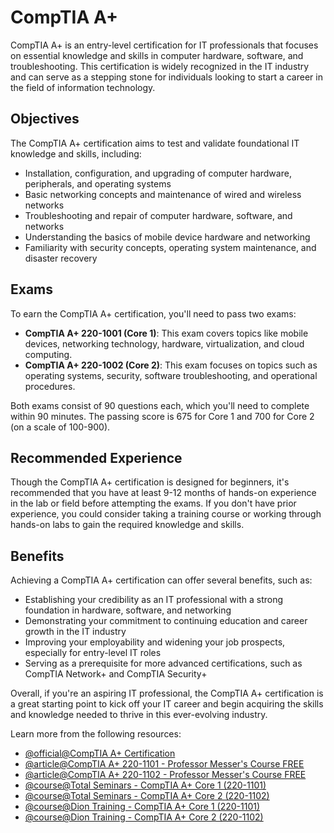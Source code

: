 # CompTIA A+

CompTIA A+ is an entry-level certification for IT professionals that focuses on essential knowledge and skills in computer hardware, software, and troubleshooting. This certification is widely recognized in the IT industry and can serve as a stepping stone for individuals looking to start a career in the field of information technology.

## Objectives

The CompTIA A+ certification aims to test and validate foundational IT knowledge and skills, including:

- Installation, configuration, and upgrading of computer hardware, peripherals, and operating systems
- Basic networking concepts and maintenance of wired and wireless networks
- Troubleshooting and repair of computer hardware, software, and networks
- Understanding the basics of mobile device hardware and networking
- Familiarity with security concepts, operating system maintenance, and disaster recovery

## Exams

To earn the CompTIA A+ certification, you'll need to pass two exams:

- **CompTIA A+ 220-1001 (Core 1)**: This exam covers topics like mobile devices, networking technology, hardware, virtualization, and cloud computing.
- **CompTIA A+ 220-1002 (Core 2)**: This exam focuses on topics such as operating systems, security, software troubleshooting, and operational procedures.

Both exams consist of 90 questions each, which you'll need to complete within 90 minutes. The passing score is 675 for Core 1 and 700 for Core 2 (on a scale of 100-900).

## Recommended Experience

Though the CompTIA A+ certification is designed for beginners, it's recommended that you have at least 9-12 months of hands-on experience in the lab or field before attempting the exams. If you don't have prior experience, you could consider taking a training course or working through hands-on labs to gain the required knowledge and skills.

## Benefits

Achieving a CompTIA A+ certification can offer several benefits, such as:

- Establishing your credibility as an IT professional with a strong foundation in hardware, software, and networking
- Demonstrating your commitment to continuing education and career growth in the IT industry
- Improving your employability and widening your job prospects, especially for entry-level IT roles
- Serving as a prerequisite for more advanced certifications, such as CompTIA Network+ and CompTIA Security+

Overall, if you're an aspiring IT professional, the CompTIA A+ certification is a great starting point to kick off your IT career and begin acquiring the skills and knowledge needed to thrive in this ever-evolving industry.


Learn more from the following resources:

- [@official@CompTIA A+ Certification](https://www.comptia.org/certifications/a)
- [@article@CompTIA A+ 220-1101 - Professor Messer's Course FREE](https://www.professormesser.com/free-a-plus-training/220-1101/220-1101-video/220-1101-training-course/)
- [@article@CompTIA A+ 220-1102 - Professor Messer's Course FREE](https://www.professormesser.com/free-a-plus-training/220-1102/220-1102-video/220-1102-training-course/)
- [@course@Total Seminars - CompTIA A+ Core 1 (220-1101)](https://www.udemy.com/course/comptia-aplus-core-1/)
- [@course@Total Seminars - CompTIA A+ Core 2 (220-1102)](https://www.udemy.com/course/comptia-aplus-core-2/)
- [@course@Dion Training - CompTIA A+ Core 1 (220-1101)](https://www.udemy.com/course/comptia-a-core-1/)
- [@course@Dion Training - CompTIA A+ Core 2 (220-1102)](https://www.udemy.com/course/comptia-a-core-2//)
